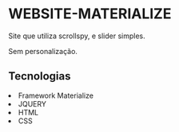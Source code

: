 # WEBSITE-MATERIALIZE

<p> Site que utiliza scrollspy, e slider simples.</p>
<p> Sem personalização.</p>
<h2>Tecnologias</h2>
<li> Framework Materialize</li>
<li>JQUERY</li>
<li>HTML</li>
<li>CSS</li>
